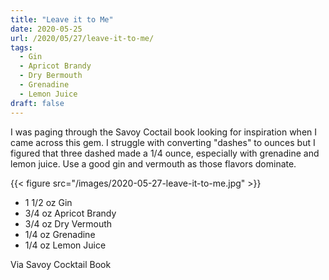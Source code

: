 ```yaml
---
title: "Leave it to Me"
date: 2020-05-25
url: /2020/05/27/leave-it-to-me/
tags:
  - Gin
  - Apricot Brandy
  - Dry Bermouth
  - Grenadine
  - Lemon Juice
draft: false
---
```


I was paging through the Savoy Coctail book looking for inspiration when I came across this gem. I struggle with converting "dashes" to ounces but I figured that three dashed made a 1/4 ounce, especially with grenadine and lemon juice. Use a good gin and vermouth as those flavors dominate.

{{< figure src="/images/2020-05-27-leave-it-to-me.jpg" >}}

* 1 1/2 oz Gin
* 3/4 oz Apricot Brandy
* 3/4 oz Dry Vermouth
* 1/4 oz Grenadine
* 1/4 oz Lemon Juice

Via Savoy Cocktail Book